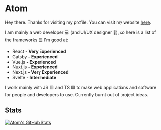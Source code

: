 # Atom

Hey there. Thanks for visiting my profile. You can visit my website [here](//atomdev.cf).

I am mainly a web developer 💻 (and UI/UX designer 🎨), so here is a list of the frameworks 🪟 I'm good at:
- React **- Very Experienced**
- Gatsby **- Experienced**
- Vue.js **- Experienced**
- Nuxt.js **- Experienced**
- Next.js **- Very Experienced**
- Svelte **- Intermediate**

I work mainly with JS 🟨 and TS 🟦 to make web applications and software for people and developers to use. Currently burnt out of project ideas.

## Stats
[![Atom's GitHub Stats](https://github-readme-stats.vercel.app/api?username=atomdevelops)](https://github.com/atomdevelops/github-readme-stats)
